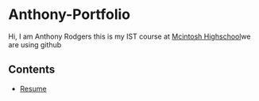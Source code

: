 # Anthony-Portfolio
Hi, I am Anthony Rodgers this is my IST course at
[Mcintosh Highschool](wehttps://www.fcboe.org/mhs)we are using github


## Contents 
- [Resume](README.md)
